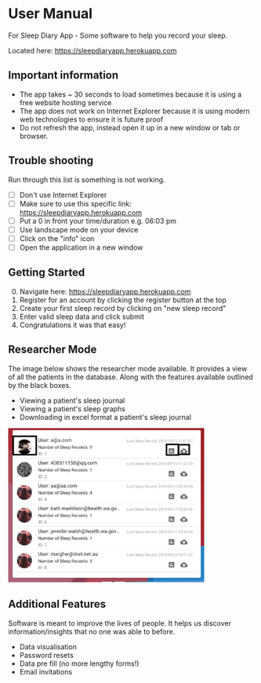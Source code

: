 # User Manual
For Sleep Diary App - Some software to help you record your sleep. 

Located here: https://sleepdiaryapp.herokuapp.com

## Important information
* The app takes ~ 30 seconds to load sometimes because it is using a free website hosting service
* The app does not work on Internet Explorer because it is using modern web technologies to ensure it is future proof
* Do not refresh the app, instead open it up in a new window or tab or browser.

## Trouble shooting
Run through this list is something is not working.
- [ ] Don't use Internet Explorer
- [ ] Make sure to use this specific link: https://sleepdiaryapp.herokuapp.com
- [ ] Put a 0 in front your time/duration e.g. 06:03 pm
- [ ] Use landscape mode on your device
- [ ] Click on the "info" icon
- [ ] Open the application in a new window

## Getting Started
0. Navigate here: https://sleepdiaryapp.herokuapp.com
1. Register for an account by clicking the register button at the top
2. Create your first sleep record by clicking on "new sleep record"
4. Enter valid sleep data and click submit
5. Congratulations it was that easy!

## Researcher Mode
The image below shows the researcher mode available. It provides a view of all the patients in the database. Along with the features available outlined by the black boxes.
* Viewing a patient's sleep journal
* Viewing a patient's sleep graphs
* Downloading in excel format a patient's sleep journal

<img src="researcher-mode.png" width=400>

## Additional Features
Software is meant to improve the lives of people. It helps us discover information/insights that no one was able to before.

* Data visualisation
* Password resets
* Data pre fill (no more lengthy forms!)
* Email invitations
